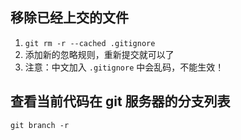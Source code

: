 ## 移除已经上交的文件

1. `git rm -r --cached .gitignore`
2. 添加新的忽略规则，重新提交就可以了 
3. 注意：中文加入 `.gitignore` 中会乱码，不能生效！



## 查看当前代码在 git 服务器的分支列表

`git branch -r`



